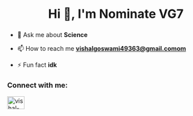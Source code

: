 
<h1 align="center">Hi 👋, I'm Nominate VG7</h1>
<h3 align="center"></h3>

- 💬 Ask me about **Science**

- 📫 How to reach me **vishalgoswami49363@gmail.comom**

- ⚡ Fun fact **idk**

<h3 align="left">Connect with me:</h3>
<p align="left">
<a href="https://linkedin.com/in/vishal-goswami-aa4071237" target="blank"><img align="center" src="https://raw.githubusercontent.com/rahuldkjain/github-profile-readme-generator/master/src/images/icons/Social/linked-in-alt.svg" alt="vishal-goswami-aa4071237" height="30" width="40" /></a>
</p>
